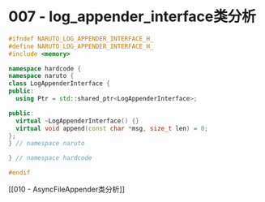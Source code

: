 # 007 - log_appender_interface类分析

```c++
#ifndef NARUTO_LOG_APPENDER_INTERFACE_H_
#define NARUTO_LOG_APPENDER_INTERFACE_H_
#include <memory>

namespace hardcode {
namespace naruto {
class LogAppenderInterface {
public:
  using Ptr = std::shared_ptr<LogAppenderInterface>;

public:
  virtual ~LogAppenderInterface() {}
  virtual void append(const char *msg, size_t len) = 0;
};
} // namespace naruto

} // namespace hardcode

#endif

```

[[010 - AsyncFileAppender类分析]]